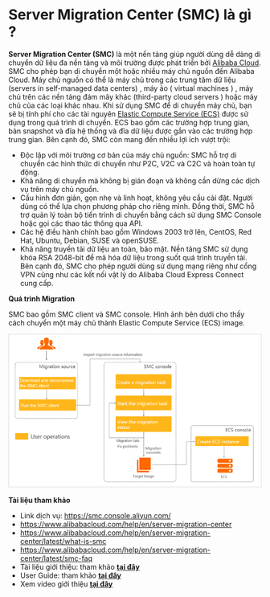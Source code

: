# Server Migration Center (SMC) là gì ?

**Server Migration Center (SMC)** là một nền tảng giúp người dùng dễ dàng di chuyển dữ liệu đa nền tảng và môi trường được phát triển bởi [Alibaba Cloud](https://vn.alibabacloud.com/). SMC cho phép bạn di chuyển một hoặc nhiều máy chủ nguồn đến Alibaba Cloud. Máy chủ nguồn có thể là máy chủ trong các trung tâm dữ liệu (servers in self-managed data centers) , máy ảo ( virtual machines ) , máy chủ trên các nền tảng đám mây khác (third-party cloud servers ) hoặc máy chủ của các loại khác nhau. Khi sử dụng SMC để di chuyển máy chủ, bạn sẽ bị tính phí cho các tài nguyên [Elastic Compute Service (ECS)](https://www.alibabacloud.com/vi/product/ecs) được sử dụng trong quá trình di chuyển. ECS bao gồm các trường hợp trung gian, bản snapshot và đĩa hệ thống và đĩa dữ liệu được gắn vào các trường hợp trung gian. Bên cạnh đó, SMC còn mang đến nhiều lợi ích vượt trội:

- Độc lập với môi trường cơ bản của máy chủ nguồn: SMC hỗ trợ di chuyển các hình thức di chuyển như P2C, V2C và C2C và hoàn toàn tự động.
- Khả năng di chuyển mà không bị gián đoạn và không cần dừng các dịch vụ trên máy chủ nguồn.
- Cấu hình đơn giản, gọn nhẹ và linh hoạt, không yêu cầu cài đặt. Người dùng có thể lựa chọn phương pháp cho riêng mình. Đồng thời, SMC hỗ trợ quản lý toàn bộ tiến trình di chuyển bằng cách sử dụng SMC Console hoặc gọi các thao tác thông qua API.
- Các hệ điều hành chính bao gồm Windows 2003 trở lên, CentOS, Red Hat, Ubuntu, Debian, SUSE và openSUSE.
- Khả năng truyền tải dữ liệu an toàn, bảo mật. Nền tảng SMC sử dụng khóa RSA 2048-bit để mã hóa dữ liệu trong suốt quá trình truyền tải. Bên cạnh đó, SMC cho phép người dùng sử dụng mạng riêng như cổng VPN cũng như các kết nối vật lý do Alibaba Cloud Express Connect cung cấp.

**Quá trình Migration**

SMC bao gồm SMC client và SMC console. Hình ảnh bên dưới cho thấy cách chuyển một máy chủ thành Elastic Compute Service (ECS) image.

![Server Migration Center (SMC) là gì ?](/Image/Server-Migration-Center-SMC-la-gi.png)

**Tài liệu tham khảo**

- Link dịch vụ: https://smc.console.aliyun.com/
- https://www.alibabacloud.com/help/en/server-migration-center
- https://www.alibabacloud.com/help/en/server-migration-center/latest/what-is-smc
- https://www.alibabacloud.com/help/en/server-migration-center/latest/smc-faq
- Tài liệu giới thiệu: tham khảo [**tại đây**](https://static-aliyun-doc.oss-cn-hangzhou.aliyuncs.com/download%2Fpdf%2F121557%2FProduct_Introduction_intl_en-US.pdf)
- User Guide: tham khảo [**tại đây**](https://static-aliyun-doc.oss-cn-hangzhou.aliyuncs.com/download%2Fpdf%2F121561%2FUser_Guide_intl_en-US.pdf)
- Xem video giới thiệu [**tại đây**](https://cloud.video.taobao.com/play/u/null/p/1/e/6/t/1/d/ud/378567887228.mp4)